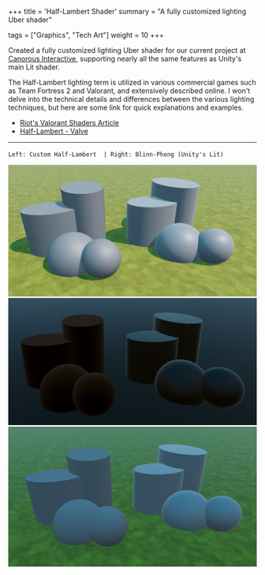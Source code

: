 +++
title = 'Half-Lambert Shader'
summary = "A fully customized lighting Uber shader"

tags = ["Graphics", "Tech Art"]
weight = 10
+++

Created a fully customized lighting Uber shader for our current project at [Canorous Interactive](https://www.canorousinteractive.com/), supporting nearly all the same features as Unity's main Lit shader.

The Half-Lambert lighting term is utilized in various commercial games such as Team Fortress 2 and Valorant, and extensively described online. I won't delve into the technical details and differences between the various lighting techniques, but here are some link for quick explanations and examples.

- [Riot's Valorant Shaders Article](https://technology.riotgames.com/news/valorant-shaders-and-gameplay-clarity)
- [Half-Lambert - Valve](https://developer.valvesoftware.com/wiki/Half_Lambert)

---

`Left: Custom Half-Lambert  | Right: Blinn-Phong (Unity's Lit)`

![](./lit_comparison.png)
![](./fresnel_metallic_analysis.png)
![](./ambient_only_comparison.png)
